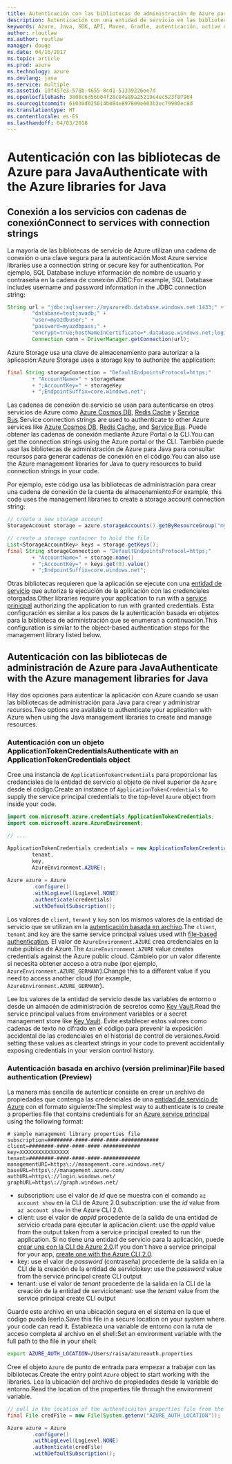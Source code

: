 ```yaml
---
title: Autenticación con las bibliotecas de administración de Azure para Java
description: Autenticación con una entidad de servicio en las bibliotecas de administración de Azure para Java
keywords: Azure, Java, SDK, API, Maven, Gradle, autenticación, active directory, entidad de servicio
author: rloutlaw
ms.author: routlaw
manager: douge
ms.date: 04/16/2017
ms.topic: article
ms.prod: azure
ms.technology: azure
ms.devlang: java
ms.service: multiple
ms.assetid: 10f457e3-578b-4655-8cd1-51339226ee7d
ms.openlocfilehash: 3808c6d56b04f28c84a89a25219e4ec523f87964
ms.sourcegitcommit: 61030d025614b084e897809e603b2ec79900ec8d
ms.translationtype: HT
ms.contentlocale: es-ES
ms.lasthandoff: 04/03/2018
---
```

# <a name="authenticate-with-the-azure-libraries-for-java"></a><span data-ttu-id="41c42-104">Autenticación con las bibliotecas de Azure para Java</span><span class="sxs-lookup"><span data-stu-id="41c42-104">Authenticate with the Azure libraries for Java</span></span> 

## <a name="connect-to-services-with-connection-strings"></a><span data-ttu-id="41c42-105">Conexión a los servicios con cadenas de conexión</span><span class="sxs-lookup"><span data-stu-id="41c42-105">Connect to services with connection strings</span></span>

<span data-ttu-id="41c42-106">La mayoría de las bibliotecas de servicio de Azure utilizan una cadena de conexión o una clave segura para la autenticación.</span><span class="sxs-lookup"><span data-stu-id="41c42-106">Most Azure service libraries use a connection string or secure key for authentication.</span></span> <span data-ttu-id="41c42-107">Por ejemplo, SQL Database incluye información de nombre de usuario y contraseña en la cadena de conexión JDBC:</span><span class="sxs-lookup"><span data-stu-id="41c42-107">For example, SQL Database includes username and password information in the JDBC connection string:</span></span>

```java
String url = "jdbc:sqlserver://myazuredb.database.windows.net:1433;" + 
        "database=testjavadb;" + 
        "user=myazdbuser;" +
        "password=myazdbpass;" +
        "encrypt=true;hostNameInCertificate=*.database.windows.net;loginTimeout=30;";
        Connection conn = DriverManager.getConnection(url);
```

<span data-ttu-id="41c42-108">Azure Storage usa una clave de almacenamiento para autorizar a la aplicación:</span><span class="sxs-lookup"><span data-stu-id="41c42-108">Azure Storage uses a storage key to authorize the application:</span></span>

```java
final String storageConnection = "DefaultEndpointsProtocol=https;"
        + "AccountName=" + storageName 
        + ";AccountKey=" + storageKey
        + ";EndpointSuffix=core.windows.net";
```

<span data-ttu-id="41c42-109">Las cadenas de conexión de servicio se usan para autenticarse en otros servicios de Azure como [Azure Cosmos DB](https://docs.microsoft.com/azure/cosmos-db/sql-api-java-application#UseService), [Redis Cache](https://docs.microsoft.com/azure/redis-cache/cache-java-get-started) y [Service Bus](https://docs.microsoft.com/azure/service-bus-messaging/service-bus-java-how-to-use-queues).</span><span class="sxs-lookup"><span data-stu-id="41c42-109">Service connection strings are used to authenticate to other Azure services like [Azure Cosmos DB](https://docs.microsoft.com/azure/cosmos-db/sql-api-java-application#UseService), [Redis Cache](https://docs.microsoft.com/azure/redis-cache/cache-java-get-started), and [Service Bus](https://docs.microsoft.com/azure/service-bus-messaging/service-bus-java-how-to-use-queues).</span></span> <span data-ttu-id="41c42-110">Puede obtener las cadenas de conexión mediante Azure Portal o la CLI.</span><span class="sxs-lookup"><span data-stu-id="41c42-110">You can get the connection strings using the Azure portal or the CLI.</span></span>  <span data-ttu-id="41c42-111">También puede usar las bibliotecas de administración de Azure para Java para consultar recursos para generar cadenas de conexión en el código.</span><span class="sxs-lookup"><span data-stu-id="41c42-111">You can also use the Azure management libraries for Java to query resources to build connection strings in your code.</span></span> 

<span data-ttu-id="41c42-112">Por ejemplo, este código usa las bibliotecas de administración para crear una cadena de conexión de la cuenta de almacenamiento:</span><span class="sxs-lookup"><span data-stu-id="41c42-112">For example, this code uses the management libraries to create a storage account connection string:</span></span>

```java
// create a new storage account
StorageAccount storage = azure.storageAccounts().getByResourceGroup("myResourceGroup","myStorageAccount");

// create a storage container to hold the file
List<StorageAccountKey> keys = storage.getKeys();
final String storageConnection = "DefaultEndpointsProtocol=https;"
        + "AccountName=" + storage.name()
        + ";AccountKey=" + keys.get(0).value()
        + ";EndpointSuffix=core.windows.net";
```

<span data-ttu-id="41c42-113">Otras bibliotecas requieren que la aplicación se ejecute con una [entidad de servicio](https://docs.microsoft.com/azure/active-directory/develop/active-directory-application-objects) que autoriza la ejecución de la aplicación con las credenciales otorgadas.</span><span class="sxs-lookup"><span data-stu-id="41c42-113">Other libraries require your application to run with a [service prinicpal](https://docs.microsoft.com/azure/active-directory/develop/active-directory-application-objects) authorizing the application to run with granted credentials.</span></span> <span data-ttu-id="41c42-114">Esta configuración es similar a los pasos de la autenticación basada en objetos para la biblioteca de administración que se enumeran a continuación.</span><span class="sxs-lookup"><span data-stu-id="41c42-114">This configuration is similar to the object-based authentication steps for the management library listed below.</span></span>

<a name="mgmt-auth"></a>

##  <a name="authenticate-with-the-azure-management-libraries-for-java"></a><span data-ttu-id="41c42-115">Autenticación con las bibliotecas de administración de Azure para Java</span><span class="sxs-lookup"><span data-stu-id="41c42-115">Authenticate with the Azure management libraries for Java</span></span>

<span data-ttu-id="41c42-116">Hay dos opciones para autenticar la aplicación con Azure cuando se usan las bibliotecas de administración para Java para crear y administrar recursos.</span><span class="sxs-lookup"><span data-stu-id="41c42-116">Two options are available to authenticate your application with Azure when using the Java management libraries to create and manage resources.</span></span>

### <a name="authenticate-with-an-applicationtokencredentials-object"></a><span data-ttu-id="41c42-117">Autenticación con un objeto ApplicationTokenCredentials</span><span class="sxs-lookup"><span data-stu-id="41c42-117">Authenticate with an ApplicationTokenCredentials object</span></span>

<span data-ttu-id="41c42-118">Cree una instancia de `ApplicationTokenCredentials` para proporcionar las credenciales de la entidad de servicio al objeto de nivel superior de `Azure` desde el código.</span><span class="sxs-lookup"><span data-stu-id="41c42-118">Create an instance of `ApplicationTokenCredentials` to supply the service principal credentials to the top-level `Azure` object from inside your code.</span></span>

```java
import com.microsoft.azure.credentials.ApplicationTokenCredentials;
import com.microsoft.azure.AzureEnvironment;

// ...

ApplicationTokenCredentials credentials = new ApplicationTokenCredentials(client, 
        tenant,
        key, 
        AzureEnvironment.AZURE);
        
Azure azure = Azure
        .configure()
        .withLogLevel(LogLevel.NONE)
        .authenticate(credentials)
        .withDefaultSubscription();
```

<span data-ttu-id="41c42-119">Los valores de `client`, `tenant` y `key` son los mismos valores de la entidad de servicio que se utilizan en la [autenticación basada en archivo](#mgmt-file).</span><span class="sxs-lookup"><span data-stu-id="41c42-119">The `client`, `tenant` and `key` are the same service principal values used with [file-based authentication](#mgmt-file).</span></span> <span data-ttu-id="41c42-120">El valor de `AzureEnvironment.AZURE` crea credenciales en la nube pública de Azure.</span><span class="sxs-lookup"><span data-stu-id="41c42-120">The `AzureEnvironment.AZURE` value creates credentials against the Azure public cloud.</span></span> <span data-ttu-id="41c42-121">Cámbielo por un valor diferente si necesita obtener acceso a otra nube (por ejemplo, `AzureEnvironment.AZURE_GERMANY`).</span><span class="sxs-lookup"><span data-stu-id="41c42-121">Change this to a different value if you need to access another cloud (for example, `AzureEnvironment.AZURE_GERMANY`).</span></span>  

 <span data-ttu-id="41c42-122">Lee los valores de la entidad de servicio desde las variables de entorno o desde un almacén de administración de secretos como [Key Vault](/azure/key-vault/key-vault-whatis.md).</span><span class="sxs-lookup"><span data-stu-id="41c42-122">Read the service principal values from environment variables or a secret management store like [Key Vault](/azure/key-vault/key-vault-whatis.md).</span></span> <span data-ttu-id="41c42-123">Evite establecer estos valores como cadenas de texto no cifrado en el código para prevenir la exposición accidental de las credenciales en el historial de control de versiones.</span><span class="sxs-lookup"><span data-stu-id="41c42-123">Avoid setting these values as cleartext strings in your code to prevent accidentally exposing credentials in your version control history.</span></span>   

<a name="mgmt-file"></a>

### <a name="file-based-authentication-preview"></a><span data-ttu-id="41c42-124">Autenticación basada en archivo (versión preliminar)</span><span class="sxs-lookup"><span data-stu-id="41c42-124">File based authentication (Preview)</span></span>

<span data-ttu-id="41c42-125">La manera más sencilla de autenticar consiste en crear un archivo de propiedades que contenga las credenciales de una [entidad de servicio de Azure](https://docs.microsoft.com/azure/active-directory/develop/active-directory-application-objects) con el formato siguiente:</span><span class="sxs-lookup"><span data-stu-id="41c42-125">The simplest way to authenticate is to create a properties file that contains credentials for an [Azure service principal](https://docs.microsoft.com/azure/active-directory/develop/active-directory-application-objects) using the following format:</span></span>

```text
# sample management library properties file
subscription=########-####-####-####-############
client=########-####-####-####-############
key=XXXXXXXXXXXXXXXX
tenant=########-####-####-####-############
managementURI=https\://management.core.windows.net/
baseURL=https\://management.azure.com/
authURL=https\://login.windows.net/
graphURL=https\://graph.windows.net/
```

- <span data-ttu-id="41c42-126">subscription: use el valor de *id* que se muestra con el comando `az account show` en la CLI de Azure 2.0.</span><span class="sxs-lookup"><span data-stu-id="41c42-126">subscription: use the *id* value from `az account show` in the Azure CLI 2.0.</span></span>
- <span data-ttu-id="41c42-127">client: use el valor de *appId* procedente de la salida de una entidad de servicio creada para ejecutar la aplicación.</span><span class="sxs-lookup"><span data-stu-id="41c42-127">client: use the *appId* value from the output taken from a service principal created to run the application.</span></span> <span data-ttu-id="41c42-128">Si no tiene una entidad de servicio para la aplicación, puede [crear una con la CLI de Azure 2.0](https://docs.microsoft.com/cli/azure/create-an-azure-service-principal-azure-cli).</span><span class="sxs-lookup"><span data-stu-id="41c42-128">If you don't have a service principal for your app, [create one with the Azure CLI 2.0](https://docs.microsoft.com/cli/azure/create-an-azure-service-principal-azure-cli).</span></span>
- <span data-ttu-id="41c42-129">key: use el valor de *password* (contraseña) procedente de la salida en la CLI de la creación de la entidad de servicio</span><span class="sxs-lookup"><span data-stu-id="41c42-129">key: use the *password* value from the service principal create CLI output</span></span> 
- <span data-ttu-id="41c42-130">tenant: use el valor de *tenant* procedente de la salida en la CLI de la creación de la entidad de servicio</span><span class="sxs-lookup"><span data-stu-id="41c42-130">tenant: use the *tenant* value from the service principal create CLI output</span></span>

<span data-ttu-id="41c42-131">Guarde este archivo en una ubicación segura en el sistema en la que el código pueda leerlo.</span><span class="sxs-lookup"><span data-stu-id="41c42-131">Save this file in a secure location on your system where your code can read it.</span></span> <span data-ttu-id="41c42-132">Establezca una variable de entorno con la ruta de acceso completa al archivo en el shell:</span><span class="sxs-lookup"><span data-stu-id="41c42-132">Set an environment variable with the full path to the file in your shell:</span></span>

```bash
export AZURE_AUTH_LOCATION=/Users/raisa/azureauth.properties
```

<span data-ttu-id="41c42-133">Cree el objeto `Azure` de punto de entrada para empezar a trabajar con las bibliotecas.</span><span class="sxs-lookup"><span data-stu-id="41c42-133">Create the entry point `Azure` object to start working with the libraries.</span></span> <span data-ttu-id="41c42-134">Lea la ubicación del archivo de propiedades desde la variable de entorno.</span><span class="sxs-lookup"><span data-stu-id="41c42-134">Read the location of the properties file through the environment variable.</span></span>

```java
// pull in the location of the authenticaiton properties file from the environment 
final File credFile = new File(System.getenv("AZURE_AUTH_LOCATION"));

Azure azure = Azure
        .configure()
        .withLogLevel(LogLevel.NONE)
        .authenticate(credFile)
        .withDefaultSubscription();
```



